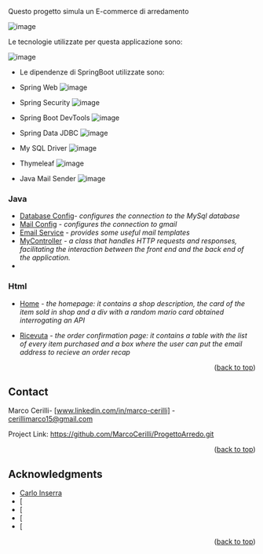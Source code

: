 Questo progetto simula un E-commerce di arredamento

![image](https://github.com/user-attachments/assets/a21e0fe7-ab6b-44e0-97c7-58de9633d694)

Le tecnologie utilizzate per questa applicazione sono:


   ![image](https://github.com/user-attachments/assets/3de06bbc-9012-449b-afd9-622ea7a43aeb)


  
- Le dipendenze di SpringBoot utilizzate sono:
  
- Spring Web
  ![image](https://github.com/user-attachments/assets/7c2dd333-ba15-4e58-9488-f8096b7827fe)


- Spring Security
 ![image](https://github.com/user-attachments/assets/2b96fb94-10de-4735-bcf8-7b5ced3d2493)


- Spring Boot DevTools
  ![image](https://github.com/user-attachments/assets/31df0832-1433-477f-89d2-67ca19a7ca87)


- Spring Data JDBC
 ![image](https://github.com/user-attachments/assets/2d0474f7-bd25-45af-8f4d-8deb3fc4a474)


- My SQL Driver
  ![image](https://github.com/user-attachments/assets/ccb24487-8fed-4f0f-92a3-aea56e534318)


- Thymeleaf
  ![image](https://github.com/user-attachments/assets/25ad47bd-6bf0-4226-a390-da6f03adc7db)


- Java Mail Sender
 ![image](https://github.com/user-attachments/assets/b02bbc4f-1006-43e8-9d5f-941a000a5644)



### Java
  - [Database Config](ProgettoIkea/src/main/java/com/example/demo/DatabaseConfig.java)- _configures the connection to the MySql database_
  - [Mail Config](ProgettoIkea/src/main/java/com/example/demo/MailConfig.java) - _configures the connection to gmail_
  - [Email Service](ProgettoIkea/src/main/java/com/example/demo/EmailService.java) - _provides some useful mail templates_
  - [MyController](ProgettoIkea/src/main/java/com/example/demo/MyController.java) - _a class that handles HTTP requests and responses, facilitating the interaction between the front end and the back end of the application._
  - 
### Html
  
  - [Home](ProgettoIkea/src/main/resources/templates/Home.html) - _the homepage: it contains a shop description, the card of the item sold in shop and a div with a random mario card obtained interrogating an API_

  - [Ricevuta](ProgettoIkea/src/main/resources/templates/recap.html) - _the order confirmation page: it contains a table with the list of every item purchased and a box where the user can put the email address to recieve an order recap_

<p align="right">(<a href="#readme-top">back to top</a>)</p>

## Contact

Marco Cerilli- [www.linkedin.com/in/marco-cerilli] - cerillimarco15@gmail.com

Project Link:    https://github.com/MarcoCerilli/ProgettoArredo.git

<p align="right">(<a href="#readme-top">back to top</a>)</p>

## Acknowledgments

* [Carlo Inserra](https://github.com/Carleoinserra)
* [
* [
* [
* [
  
<p align="right">(<a href="#readme-top">back to top</a>)</p>
